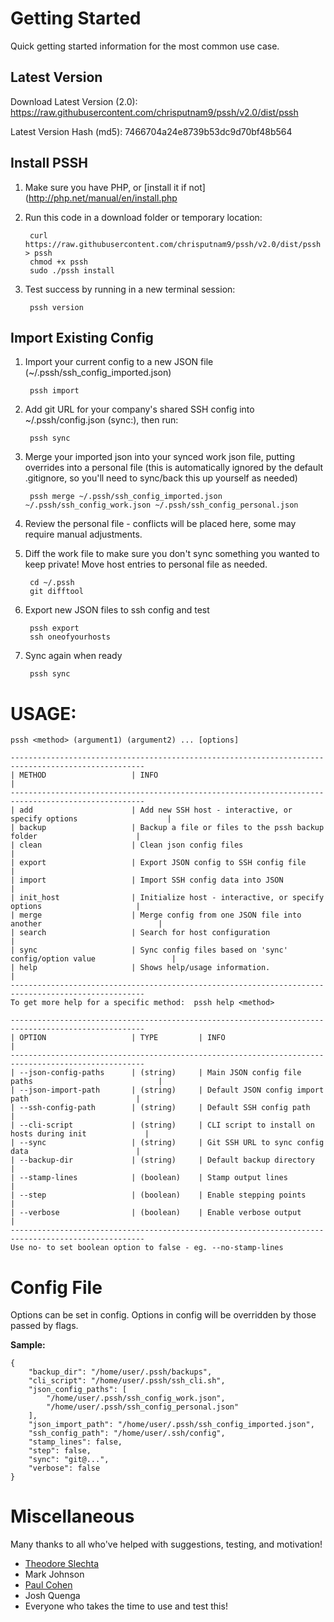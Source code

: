 # Getting Started

Quick getting started information for the most common use case.

## Latest Version
Download Latest Version (2.0):
https://raw.githubusercontent.com/chrisputnam9/pssh/v2.0/dist/pssh

Latest Version Hash (md5):
7466704a24e8739b53dc9d70bf48b564

## Install PSSH
1. Make sure you have PHP, or [install it if not](http://php.net/manual/en/install.php

2. Run this code in a download folder or temporary location:

        curl https://raw.githubusercontent.com/chrisputnam9/pssh/v2.0/dist/pssh > pssh
        chmod +x pssh
        sudo ./pssh install

3. Test success by running in a new terminal session:

        pssh version

## Import Existing Config
1. Import your current config to a new JSON file (~/.pssh/ssh\_config\_imported.json)

        pssh import

2. Add git URL for your company's shared SSH config into ~/.pssh/config.json (sync:), then run:

        pssh sync

3. Merge your imported json into your synced work json file, putting overrides into a personal file
   (this is automatically ignored by the default .gitignore, so you'll need to sync/back this up yourself as needed)

        pssh merge ~/.pssh/ssh_config_imported.json ~/.pssh/ssh_config_work.json ~/.pssh/ssh_config_personal.json

4. Review the personal file - conflicts will be placed here, some may require manual adjustments.

5. Diff the work file to make sure you don't sync something you wanted to keep private!  Move host
   entries to personal file as needed.

        cd ~/.pssh
        git difftool

6. Export new JSON files to ssh config and test

        pssh export
        ssh oneofyourhosts

7. Sync again when ready

        pssh sync

# USAGE:

    pssh <method> (argument1) (argument2) ... [options]

    ----------------------------------------------------------------------------------------------------
    | METHOD                   | INFO                                                                  |
    ----------------------------------------------------------------------------------------------------
    | add                      | Add new SSH host - interactive, or specify options                    |
    | backup                   | Backup a file or files to the pssh backup folder                      |
    | clean                    | Clean json config files                                               |
    | export                   | Export JSON config to SSH config file                                 |
    | import                   | Import SSH config data into JSON                                      |
    | init_host                | Initialize host - interactive, or specify options                     |
    | merge                    | Merge config from one JSON file into another                          |
    | search                   | Search for host configuration                                         |
    | sync                     | Sync config files based on 'sync' config/option value                 |
    | help                     | Shows help/usage information.                                         |
    ----------------------------------------------------------------------------------------------------
    To get more help for a specific method:  pssh help <method>

    ----------------------------------------------------------------------------------------------------
    | OPTION                   | TYPE         | INFO                                                   |
    ----------------------------------------------------------------------------------------------------
    | --json-config-paths      | (string)     | Main JSON config file paths                            |
    | --json-import-path       | (string)     | Default JSON config import path                        |
    | --ssh-config-path        | (string)     | Default SSH config path                                |
    | --cli-script             | (string)     | CLI script to install on hosts during init             |
    | --sync                   | (string)     | Git SSH URL to sync config data                        |
    | --backup-dir             | (string)     | Default backup directory                               |
    | --stamp-lines            | (boolean)    | Stamp output lines                                     |
    | --step                   | (boolean)    | Enable stepping points                                 |
    | --verbose                | (boolean)    | Enable verbose output                                  |
    ----------------------------------------------------------------------------------------------------
    Use no- to set boolean option to false - eg. --no-stamp-lines

# Config File
Options can be set in config. Options in config will be overridden by those passed by flags.

**Sample:**

    {
        "backup_dir": "/home/user/.pssh/backups",
        "cli_script": "/home/user/.pssh/ssh_cli.sh",
        "json_config_paths": [
            "/home/user/.pssh/ssh_config_work.json",
            "/home/user/.pssh/ssh_config_personal.json"
        ],
        "json_import_path": "/home/user/.pssh/ssh_config_imported.json",
        "ssh_config_path": "/home/user/.ssh/config",
        "stamp_lines": false,
        "step": false,
        "sync": "git@...",
        "verbose": false
    }

# Miscellaneous
Many thanks to all who've helped with suggestions, testing, and motivation!

- [Theodore Slechta](https://github.com/theodoreslechta)
- Mark Johnson
- [Paul Cohen](https://github.com/pcohen12)
- Josh Quenga
- Everyone who takes the time to use and test this!
